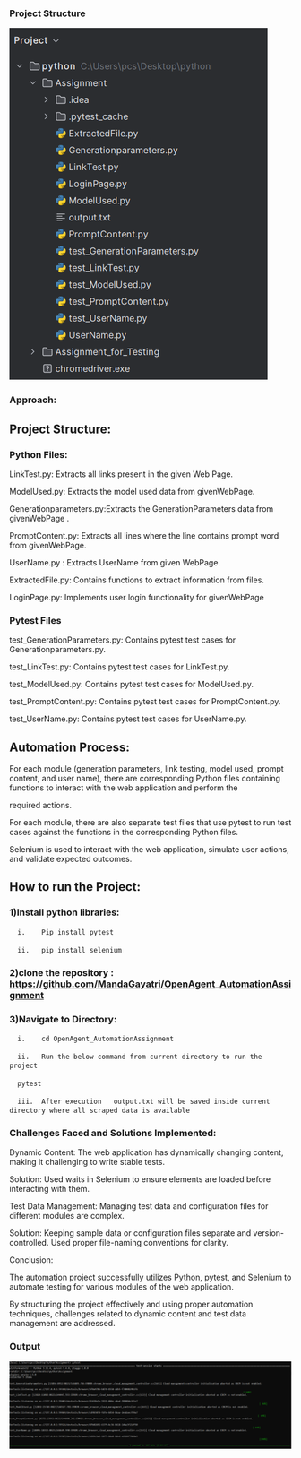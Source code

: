 ### Project Structure

![Settings Window](https://github.com/MandaGayatri/OpenAgent_AutomationAssignment/blob/main/FolderStructure.PNG)


### Approach:

## Project Structure:

### Python Files:

LinkTest.py: Extracts all links present in the given Web Page.

ModelUsed.py: Extracts the model used data from givenWebPage.

Generationparameters.py:Extracts the GenerationParameters data from givenWebPage .

PromptContent.py: Extracts all lines where the line contains prompt word from givenWebPage.

UserName.py : Extracts UserName from given WebPage.

ExtractedFile.py: Contains functions to extract information from files.

LoginPage.py: Implements user login functionality for givenWebPage

### Pytest Files

test_GenerationParameters.py: Contains pytest test cases for Generationparameters.py.

test_LinkTest.py: Contains pytest test cases for LinkTest.py.

test_ModelUsed.py: Contains pytest test cases for ModelUsed.py.

test_PromptContent.py: Contains pytest test cases for PromptContent.py.

test_UserName.py: Contains pytest test cases for UserName.py.

## Automation Process:

For each module (generation parameters, link testing, model used, prompt content, and user name), there are corresponding Python files containing functions to interact with the web application and perform the 

required actions.

For each module, there are also separate test files that use pytest to run test cases against the functions in the corresponding Python files.

Selenium is used to interact with the web application, simulate user actions, and validate expected outcomes.

## How to run the Project:

### 1)Install python libraries:

      i.	Pip install pytest
      
      ii.	pip install selenium

### 2)clone the repository : https://github.com/MandaGayatri/OpenAgent_AutomationAssignment
      
### 3)Navigate to Directory:

      i.	cd OpenAgent_AutomationAssignment
      
      ii.	Run the below command from current directory to run the project 
      
      pytest
      
      iii.	After execution   output.txt will be saved inside current directory where all scraped data is available
      



### Challenges Faced and Solutions Implemented:

Dynamic Content: The web application  has dynamically changing content, making it challenging to write stable tests.

Solution:  Used waits in Selenium to ensure elements are loaded before interacting with them.

Test Data Management: Managing test data and configuration files for different modules  are complex.

Solution: Keeping sample data or configuration files separate and version-controlled. Used proper file-naming conventions for clarity.

Conclusion:

 The automation project successfully utilizes Python, pytest, and Selenium to automate testing for various modules of the web application. 
 
 By structuring the project effectively and using proper automation techniques, challenges related to dynamic content and test data management are addressed.

### Output
![Settings Window](https://github.com/MandaGayatri/OpenAgent_AutomationAssignment/blob/main/testpass.PNG)

